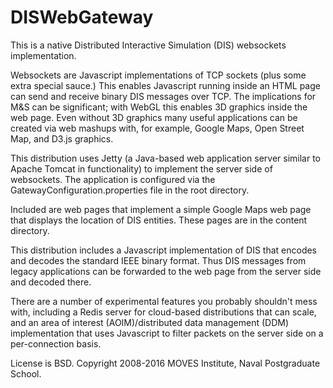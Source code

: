 # DISWebGateway

This is a native Distributed Interactive Simulation (DIS) websockets 
implementation.

Websockets are Javascript implementations of TCP sockets
(plus some extra special sauce.) This enables Javascript running 
inside an HTML page can send and receive binary DIS messages over
TCP. The implications for M&S can be significant; with WebGL
this enables 3D graphics inside the web page. Even without 
3D graphics many useful applications can be created via web
mashups with, for example, Google Maps, Open Street Map, and
D3.js graphics.

This distribution uses Jetty (a Java-based web application server
similar to Apache Tomcat in functionality) to implement the server
side of websockets. The application is configured via the
GatewayConfiguration.properties file in the root directory.

Included are web pages that implement a simple Google Maps web
page that displays the location of DIS entities. These pages
are in the content directory. 

This distribution includes a Javascript implementation of DIS
that encodes and decodes the standard IEEE binary format. Thus
DIS messages from legacy applications can be  forwarded 
to the web page from the server side and decoded there.

There are a number of experimental features you probably shouldn't
mess with, including a Redis server for cloud-based distributions
that can scale, and an area of interest (AOIM)/distributed data management
(DDM) implementation that uses Javascript to filter packets on the
server side on a per-connection basis.

License is BSD. Copyright 2008-2016 MOVES Institute, Naval Postgraduate
School.



